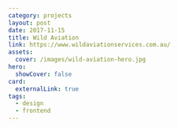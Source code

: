 ```yaml
---
category: projects
layout: post
date: 2017-11-15
title: Wild Aviation
link: https://www.wildaviationservices.com.au/
assets: 
  cover: /images/wild-aviation-hero.jpg
hero:
  showCover: false
card:
  externalLink: true
tags: 
  - design
  - frontend
---
```


<Media src="/images/wild-aviation-hero.jpg" />

<PostButton link="https://www.wildaviationservices.com.au/" label="Visit Wild Aviation" />

<script>
import Media from "../../src/components/Media";
import PostButton from "../../src/components/PostButton";
export default {
  components: {
    Media,
    PostButton
  }
}
</script>
